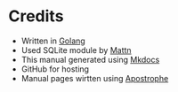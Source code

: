 # Credits

* Written in [Golang](https://go.dev/)
* Used SQLite module by [Mattn](https://github.com/mattn/go-sqlite3)
* This manual generated using [Mkdocs](https://www.mkdocs.org/)
* GitHub for hosting
* Manual pages wirtten using [Apostrophe](https://github.com/ApostropheEditor/Apostrophe)